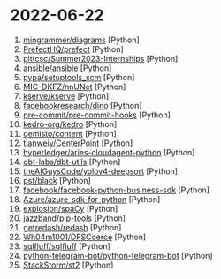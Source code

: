 # 2022-06-22

1. [mingrammer/diagrams](https://github.com/mingrammer/diagrams "🎨 Diagram as Code for prototyping cloud system architectures") [Python]
2. [PrefectHQ/prefect](https://github.com/PrefectHQ/prefect "The easiest way to automate your data") [Python]
3. [pittcsc/Summer2023-Internships](https://github.com/pittcsc/Summer2023-Internships "Collection of Summer 2023 tech internships!") [Python]
4. [ansible/ansible](https://github.com/ansible/ansible "Ansible is a radically simple IT automation platform that makes your applications and systems easier to deploy and maintain. Automate everything from code deployment to network configuration to cloud management, in a language that approaches plain English, using SSH, with no agents to install on remote systems. https://docs.ansible.com.") [Python]
5. [pypa/setuptools_scm](https://github.com/pypa/setuptools_scm "the blessed package to manage your versions by scm tags") [Python]
6. [MIC-DKFZ/nnUNet](https://github.com/MIC-DKFZ/nnUNet "") [Python]
7. [kserve/kserve](https://github.com/kserve/kserve "Serverless Inferencing on Kubernetes") [Python]
8. [facebookresearch/dino](https://github.com/facebookresearch/dino "PyTorch code for Vision Transformers training with the Self-Supervised learning method DINO") [Python]
9. [pre-commit/pre-commit-hooks](https://github.com/pre-commit/pre-commit-hooks "Some out-of-the-box hooks for pre-commit") [Python]
10. [kedro-org/kedro](https://github.com/kedro-org/kedro "A Python framework for creating reproducible, maintainable and modular data science code.") [Python]
11. [demisto/content](https://github.com/demisto/content "Demisto is now Cortex XSOAR. Automate and orchestrate your Security Operations with Cortex XSOAR's ever-growing Content Repository. Pull Requests are always welcome and highly appreciated!") [Python]
12. [tianweiy/CenterPoint](https://github.com/tianweiy/CenterPoint "") [Python]
13. [hyperledger/aries-cloudagent-python](https://github.com/hyperledger/aries-cloudagent-python "Hyperledger Aries Cloud Agent Python (ACA-Py) is a foundation for building decentralized identity applications and services running in non-mobile environments.") [Python]
14. [dbt-labs/dbt-utils](https://github.com/dbt-labs/dbt-utils "Utility functions for dbt projects.") [Python]
15. [theAIGuysCode/yolov4-deepsort](https://github.com/theAIGuysCode/yolov4-deepsort "Object tracking implemented with YOLOv4, DeepSort, and TensorFlow.") [Python]
16. [psf/black](https://github.com/psf/black "The uncompromising Python code formatter") [Python]
17. [facebook/facebook-python-business-sdk](https://github.com/facebook/facebook-python-business-sdk "An SDK built to facilitate application development for Facebook Ads API.") [Python]
18. [Azure/azure-sdk-for-python](https://github.com/Azure/azure-sdk-for-python "This repository is for active development of the Azure SDK for Python. For consumers of the SDK we recommend visiting our public developer docs at https://docs.microsoft.com/python/azure/ or our versioned developer docs at https://azure.github.io/azure-sdk-for-python.") [Python]
19. [explosion/spaCy](https://github.com/explosion/spaCy "💫 Industrial-strength Natural Language Processing (NLP) in Python") [Python]
20. [jazzband/pip-tools](https://github.com/jazzband/pip-tools "A set of tools to keep your pinned Python dependencies fresh.") [Python]
21. [getredash/redash](https://github.com/getredash/redash "Make Your Company Data Driven. Connect to any data source, easily visualize, dashboard and share your data.") [Python]
22. [Wh04m1001/DFSCoerce](https://github.com/Wh04m1001/DFSCoerce "") [Python]
23. [sqlfluff/sqlfluff](https://github.com/sqlfluff/sqlfluff "A SQL linter and auto-formatter for Humans") [Python]
24. [python-telegram-bot/python-telegram-bot](https://github.com/python-telegram-bot/python-telegram-bot "We have made you a wrapper you can't refuse") [Python]
25. [StackStorm/st2](https://github.com/StackStorm/st2 "StackStorm (aka IFTTT for Ops) is event-driven automation for auto-remediation, security responses, troubleshooting, deployments, and more. Includes rules engine, workflow, 160 integration packs with 6000+ actions (see https://exchange.stackstorm.org) and ChatOps. Installer at https://docs.stackstorm.com/install/index.html. Questions? https://…") [Python]
